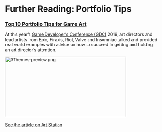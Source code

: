 # Further Reading: Portfolio Tips

<h3><a class="instructure_file_link inline_disabled" href="https://magazine.artstation.com/2019/03/games-portfolio-top-10/" target="_blank">Top 10 Portfolio Tips for Game Art</a></h3>
<p><span>At this year’s&nbsp;</span><a href="https://www.gdconf.com/" target="_blank">Game Developer’s Conference (GDC)</a><span>&nbsp;2019, art directors and lead artists from Epic, Firaxis, Riot, Valve and Insomniac talked and provided real world examples with advice on how to succeed in getting and holding an art director’s attention.</span></p>
<p><a class="instructure_file_link inline_disabled" href="https://magazine.artstation.com/2019/03/games-portfolio-top-10/" target="_blank"><img src="https://vertexschool.instructure.com/courses/172/files/10614/preview?verifier=Wa4LmU38O4ZRrxsgdeCZ7L7Ydjp16TIwrrBaN6Jz" alt="3Themes-preview.png" width="400" height="200" data-api-endpoint="https://vertexschool.instructure.com/api/v1/courses/172/files/10614" data-api-returntype="File"></a>&nbsp;&nbsp;</p>
<p><a class="instructure_file_link inline_disabled" href="https://magazine.artstation.com/2019/03/games-portfolio-top-10/" target="_blank">See the article on Art Station</a></p>